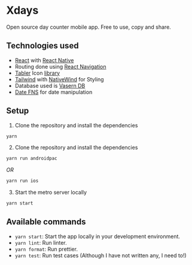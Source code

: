 # Xdays

Open source day counter mobile app. Free to use, copy and share.

## Technologies used

- [React](https://reactjs.org/) with [React Native](https://reactnative.dev/)
- Routing done using [React Navigation](https://reactnavigation.org/)
- [Tabler](https://tabler.io/) Icon [library](https://github.com/50UM3N/tabler-icons-react-native)
- [Tailwind](https://tailwindcss.com/) with [NativeWind](https://www.nativewind.dev/) for Styling
- Database used is [Vasern DB](https://vasern.github.io/)
- [Date FNS](https://date-fns.org/) for date manipulation

## Setup

1. Clone the repository and install the dependencies

```bash
yarn
```

2. Clone the repository and install the dependencies

```bash
yarn run androidpac
```

_OR_

```bash
yarn run ios
```

3. Start the metro server locally

```bash
yarn start
```

## Available commands

- `yarn start`: Start the app locally in your development environment.
- `yarn lint`: Run linter.
- `yarn format`: Run prettier.
- `yarn test`: Run test cases (Although I have not written any, I need to!)
